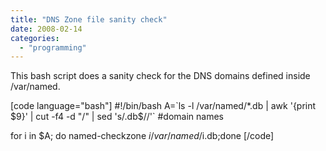 ```yaml
---
title: "DNS Zone file sanity check"
date: 2008-02-14
categories:
  - "programming"
---
```

<!--more-->
This bash script does a sanity check for the DNS domains defined inside /var/named.

\[code language="bash"\] #!/bin/bash A=\`ls -l /var/named/\*.db | awk '{print $9}' | cut -f4 -d "/" | sed 's/.db$//'\` #domain names

for i in $A; do named-checkzone $i /var/named/$i.db;done \[/code\]
